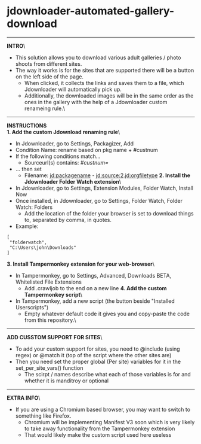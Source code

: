 # jdownloader-automated-gallery-download
---
**INTRO**\
- This solution allows you to download various adult galleries / photo shoots from different sites.
- The way it works is for the sites that are supported there will be a button on the left side of the page.
  - When clicked, it collects the links and saves them to a file, which Jdownloader will automatically pick up.
  - Additionally, the downloaded images will be in the same order as the ones in the gallery with the help of a Jdownloader custom renameing rule.\
---
**INSTRUCTIONS**\
**1. Add the custom Jdownload renaming rule**\
- In Jdownloader, go to Settings, Packagizer, Add
- Condition Name: rename based on pkg name + #custnum
- If the following conditions match...
  - Sourceurl(s) contains: *#custnum=*
- ... then set
  - Filename: <jd:packagename> - <jd:source:2>.<jd:orgfiletype>
**2. Install the Jdownloader Folder Watch extension**\
- In Jdownloader, go to Settings, Extension Modules, Folder Watch, Install Now
- Once installed, in Jdownloader, go to Settings, Folder Watch, Folder Watch: Folders
  - Add the location of the folder your browser is set to download things to, separated by comma, in quotes.
- Example:
```
[
 "folderwatch",
 "C:\Users\john\Downloads"
]
```
**3. Install Tampermonkey extension for your web-browser**\
- In Tampermonkey, go to Settings, Advanced, Downloads BETA, Whitelisted File Extensions
  - Add .crawljob to the end on a new line
**4. Add the custom Tampermonkey script**\
- In Tampermonkey, add a new script (the button beside "Installed Userscripts")
  - Empty whatever default code it gives you and copy-paste the code from this repository.\\
---
**ADD CUSSTOM SUPPORT FOR SITES**\
- To add your custom support for sites, you need to @include (using regex) or @match it (top of the script where the other sites are)
- Then you need set the proper global (Per site) variables for it in the set_per_site_vars() function
  - The scirpt / names describe what each of those variables is for and whether it is manditroy or optional
---
**EXTRA INFO**\
- If you are using a Chromium based browser, you may want to switch to something like Firefox.
  - Chromium will be implementing Manifest V3 soon which is very likely to take away functionality from the Tampermonkey extension
  - That would likely make the custom script used here useless
